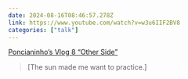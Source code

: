 ```yaml
---
date: 2024-08-16T08:46:57.278Z
link: https://www.youtube.com/watch?v=w3u6IIF2BV8
categories: ["talk"]
---
```

[Poncianinho’s Vlog 8 “Other Side”](https://www.youtube.com/watch?v=w3u6IIF2BV8)

> [The sun made me want to practice.]
